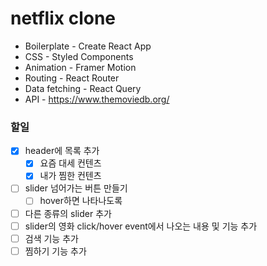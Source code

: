 # netflix clone


- Boilerplate - Create React App
- CSS - Styled Components
- Animation - Framer Motion
- Routing - React Router
- Data fetching - React Query
- API - https://www.themoviedb.org/

### 할일
- [x] header에 목록 추가
  - [x] 요즘 대세 컨텐츠
  - [x] 내가 찜한 컨텐츠
- [ ] slider 넘어가는 버튼 만들기
  - [ ] hover하면 나타나도록
- [ ] 다른 종류의 slider 추가
- [ ] slider의 영화 click/hover event에서 나오는 내용 및 기능 추가
- [ ] 검색 기능 추가
- [ ] 찜하기 기능 추가
